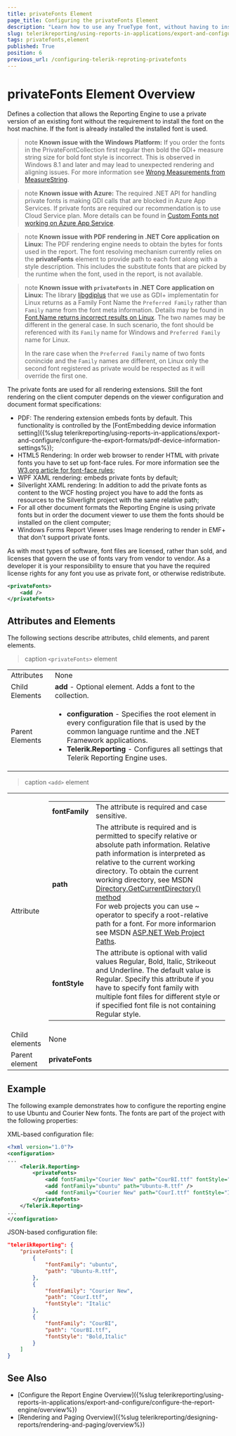 ```yaml
---
title: privateFonts Element
page_title: Configuring the privateFonts Element 
description: "Learn how to use any TrueType font, without having to install it on the host machine, through the privateFonts configuration element."
slug: telerikreporting/using-reports-in-applications/export-and-configure/configure-the-report-engine/privatefonts-element
tags: privatefonts,element
published: True
position: 6
previous_url: /configuring-telerik-reproting-privatefonts
---
```


<style>
table th:first-of-type {
	width: 20%;
}
table th:nth-of-type(2) {
	width: 80%;
}
</style>

# privateFonts Element Overview

Defines a collection that allows the Reporting Engine to use a private version of an existing font without the requirement to install the font on the host machine. If the font is already installed the installed font is used.

>note __Known issue with the Windows Platform:__ If you order the fonts in the PrivateFontCollection first regular then bold the GDI+ measure string size for bold font style is incorrect. This is observed in Windows 8.1 and later and may lead to unexpected rendering and aligning issues. For more information see [Wrong Measurements from MeasureString](https://github.com/Microsoft/DirectXTK/issues/34).

>note __Known issue with Azure:__ The required .NET API for handling private fonts is making GDI calls that are blocked in Azure App Services. If private fonts are required our recommendation is to use Cloud Service plan. More details can be found in [Custom Fonts not working on Azure App Service](https://github.com/wkhtmltopdf/wkhtmltopdf/issues/4398).

>note __Known issue with PDF rendering in .NET Core application on Linux:__ The PDF rendering engine needs to obtain the bytes for fonts used in the report. The font resolving mechanism currently relies on the __privateFonts__ element to provide path to each font along with a style description. This includes the substitute fonts that are picked by the runtime when the font, used in the report, is not available.

>note __Known issue with `privateFonts` in .NET Core application on Linux:__ The library [libgdiplus](https://www.mono-project.com/docs/gui/libgdiplus/) that we use as GDI+ implementatin for Linux returns as a Family Font Name the `Preferred Family` rather than `Family` name from the font meta information. Details may be found in [Font.Name returns incorrect results on Linux](https://github.com/mono/libgdiplus/issues/617). The two names may be different in the general case. In such scenario, the font should be referenced with its `Family` name for Windows and `Preferred Family` name for Linux.
>
> In the rare case when the `Preferred Family` name of two fonts conincide and the `Family` names are different, on Linux only the second font registered as private would be respected as it will override the first one.

The private fonts are used for all rendering extensions. Still the font rendering on the client computer depends on the viewer configuration and document format specifications:

* PDF: The rendering extension embeds fonts by default. This functionality is controlled by the [FontEmbedding device information setting]({%slug telerikreporting/using-reports-in-applications/export-and-configure/configure-the-export-formats/pdf-device-information-settings%});
* HTML5 Rendering: In order web browser to render HTML with private fonts you have to set up font-face rules. For more information see the [W3.org article for font-face rules](https://www.w3.org/TR/css-fonts-3/#font-face-rule);
* WPF XAML rendering: embeds private fonts by default;
* Silverlight XAML rendering: In addition to add the private fonts as content to the WCF hosting project you have to add the fonts as resources to the Silverlight project with the same relative path;
* For all other document formats the Reporting Engine is using private fonts but in order the document viewer to use them the fonts should be installed on the client computer;
* Windows Forms Report Viewer uses Image rendering to render in EMF+ that don't support private fonts.

As with most types of software, font files are licensed, rather than sold, and licenses that govern the use of fonts vary from vendor to vendor. As a developer it is your responsibility to ensure that you have the required license rights for any font you use as private font, or otherwise redistribute.

````XML
<privateFonts>
	<add />
</privateFonts>
````

## Attributes and Elements

The following sections describe attributes, child elements, and parent elements.

>caption `<privateFonts>` element

|   |   |
| ------ | ------ |
|Attributes|None|
|Child Elements|__add__ - Optional element. Adds a font to the collection.|
|Parent Elements|<ul><li>__configuration__ - Specifies the root element in every configuration file that is used by the common language runtime and the .NET Framework applications.</li><li>__Telerik.Reporting__ - Configures all settings that Telerik Reporting Engine uses.</li></ul>|

>caption `<add>` element

|   |   |
| ------ | ------ |
|Attribute|<table><colgroup><col span="1" style="width: 10%;"><col span="1" style="width: 90%;"></colgroup><tbody><tr><td><strong>fontFamily</strong></td><td>The attribute is required and case sensitive.</td></tr><tr><td><strong>path</strong></td><td>The attribute is required and is permitted to specify relative or absolute path information. Relative path information is interpreted as relative to the current working directory. To obtain the current working directory, see MSDN <a href="https://learn.microsoft.com/en-us/dotnet/api/system.io.directory.getcurrentdirectory?view=net-7.0#System_IO_Directory_GetCurrentDirectory">Directory.GetCurrentDirectory() method</a><br/>For web projects you can use ~ operator to specify a root-relative path for a font. For more informarion see MSDN <a href="https://learn.microsoft.com/en-us/previous-versions/ms178116(v=vs.140)">ASP.NET Web Project Paths</a>.</td></tr><tr><td><strong>fontStyle</strong></td><td>The attribute is optional with valid values Regular, Bold, Italic, Strikeout and Underline. The default value is Regular. Specify this attribute if you have to specify font family with multiple font files for different style or if specified font file is not containing Regular style.</td></tr></tbody></table>|
|Child elements|None|
|Parent element|__privateFonts__|

## Example

The following example demonstrates how to configure the reporting engine to use Ubuntu and Courier New fonts. The fonts are part of the project with the following properties:

XML-based configuration file:

````XML
<?xml version="1.0"?>
<configuration>
...
	<Telerik.Reporting>
		<privateFonts>
			<add fontFamily="Courier New" path="CourBI.ttf" fontStyle="Bold, Italic" />
			<add fontFamily="ubuntu" path="Ubuntu-R.ttf" />
			<add fontFamily="Courier New" path="CourI.ttf" fontStyle="Italic" />
		</privateFonts>
	</Telerik.Reporting>
...
</configuration>
````

JSON-based configuration file:

````JSON
"telerikReporting": {
	"privateFonts": [
		{
			"fontFamily": "ubuntu",
			"path": "Ubuntu-R.ttf",
		},
		{
			"fontFamily": "Courier New",
			"path": "CourI.ttf",
			"fontStyle": "Italic"
		},
		{
			"fontFamily": "CourBI",
			"path": "CourBI.ttf",
			"fontStyle": "Bold,Italic"
		}
	]
}
````

## See Also

* [Configure the Report Engine Overview]({%slug telerikreporting/using-reports-in-applications/export-and-configure/configure-the-report-engine/overview%})
* [Rendering and Paging Overview]({%slug telerikreporting/designing-reports/rendering-and-paging/overview%})
